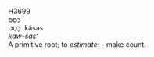 <body>
  <p>H3699<br>  כּסס  <br> כָּסַס  ‎  kâsas  <br><i>kaw-sas‘ </i><br>A primitive root; to <i>estimate: - </i>make count.<br></p>
 </body>